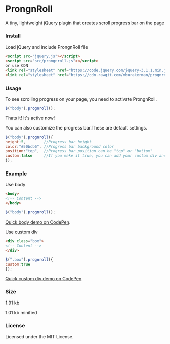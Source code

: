 # ProngnRoll

A tiny, lightweight jQuery plugin that creates scroll progress bar on the page

### Install

Load jQuery and include ProngnRoll file
```html
<script src="jquery.js"></script>
<script src="src/prongnroll.js"></script>
or use CDN
<link rel="stylesheet" href="https://code.jquery.com/jquery-3.1.1.min.js">
<link rel="stylesheet" href="https://cdn.rawgit.com/mburakerman/prognroll/master/src/prognroll.js">
```

### Usage

To see scrolling progress on your page, you need to activate ProngnRoll.

```js
$("body").prognroll();
```
Thats it! It's active now!

You can also customize the progress bar.These are default settings.

```js
$("body").prognroll({
height:5,        //Progress bar height
color:"#50bcb6", //Progress bar background color
position:"top",  //Progress bar position can be "top" or "bottom"
custom:false     //If you make it true, you can add your custom div and see it's scroll progress on the page.	
});
```

### Example

Use body

```html
<body>
<!-- Content -->
</body>
```
```js
$("body").prognroll();
```
[Quick body demo on CodePen](https://codepen.io/).

Use custom div
```html
<div class="box">
<!-- Content -->
</div>
```

```js
$(".box").prognroll({
custom:true
});
```
[Quick custom div demo on CodePen](https://codepen.io/).

### Size

1.91 kb

1.01 kb minified

### License

Licensed under the MIT License.


